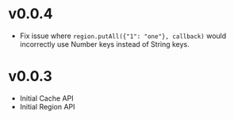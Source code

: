 # v0.0.4

- Fix issue where `region.putAll({"1": "one"}, callback)` would incorrectly use Number keys instead of String keys.

# v0.0.3

- Initial Cache API
- Initial Region API
